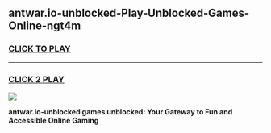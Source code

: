 
## antwar.io-unblocked-Play-Unblocked-Games-Online-ngt4m
<h3>
<a href="https://premium76.site?title=antwar.io-unblocked&ref=25A">CLICK TO PLAY</a></h3>
<hr>

<h3>
<a href="https://premium76.site?title=antwar.io-unblocked&ref=25A">CLICK 2 PLAY</a>
  
</h3>

<a href="https://premium76.site?title=antwar.io-unblocked&ref=25A"><img src="https://clearcache.store/games.png"></a>


**antwar.io-unblocked games unblocked: Your Gateway to Fun and Accessible Online Gaming**
